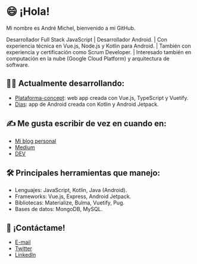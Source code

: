 # 😄 ¡Hola!

Mi nombre es André Michel, bienvenido a mi GitHub.

Desarrollador Full Stack JavaScript | Desarrollador Android. | Con experiencia técnica en Vue.js, Node.js y Kotlin para Android. | También con experiencia y certificación como Scrum Developer. | Interesado también en computación en la nube (Google Cloud Platform) y arquitectura de software. 

## 👨‍💻 Actualmente desarrollando:

* [Plataforma-concept](https://github.com/andreandyp/plataforma-concept): web app creada con Vue.js, TypeScript y Vuetify.
* [Dias](https://github.com/andreandyp/dias): app de Android creada con Kotlin y Android Jetpack.

## ✍ Me gusta escribir de vez en cuando en:
* [Mi blog personal](https://blog.andreandyp.com)
* [Medium](https://medium.com/@andreandyp)
* [DEV](https://dev.to/andreandyp)

## 🛠 Principales herramientas que manejo:
* Lenguajes: JavaScript, Kotlin, Java (Android).
* Frameworks: Vue.js, Express, Android Jetpack.
* Bibliotecas: Materialize, Bulma, Vuetify, Pug.
* Bases de datos: MongoDB, MySQL.

## 📧 ¡Contáctame!

* [E-mail](mailto:andreandyp@outlook.com)
* [Twitter](https://twitter.com/andreandyp)
* [LinkedIn](https://www.linkedin.com/in/andreandyp/)
